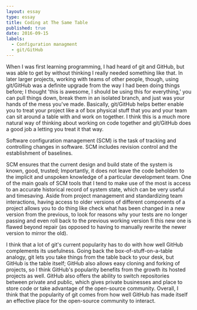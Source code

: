 ```yaml
---
layout: essay
type: essay
title: Coding at The Same Table
published: true
date: 2016-09-15
labels:
  - Configuration managment
  - git/GitHub
---
```


When I was first learning programming, I had heard of git and GitHub, but was able to get by without thinking I really needed something like that. In later larger projects, working with teams of other people, though, using git/GitHub was a definite upgrade from the way I had been doing things before; I thought 'this is awesome, I should be using this for everything,' you can pull things down, break them in an isolated branch, and just was your hands of the mess you've made. Basically, git/GitHub helps better enable you to treat your project like a of box physical stuff that you and your team can sit around a table with and work on together. I think this is a much more natural way of thinking about working on code together and git/GitHub does a good job a letting you treat it that way.

Software configuration management (SCM) is the task of tracking and controlling changes in software. SCM includes revision control and the establishment of baselines.

SCM ensures that the current design and build state of the system is known, good, trusted; Importantly, it does not leave the code beholden to the implicit and unspoken knowledge of a particular development team. One of the main goals of SCM tools that I tend to make use of the most is  access to an accurate historical record of system state, which can be very useful and timesaving. Aside from project management and standardizing team interactions, having access to older versions of different components of a project allows you to do thing like check what has been changed in a new version from the previous, to look for reasons why your tests are no longer passing and even roll back to the previous working version fi this new one is flawed beyond repair (as opposed to having to manually rewrite the newer version to mirror the old).

I think that a lot of git's current popularity has to do with how well GitHub complements its usefulness. Going back the box-of-stuff-on-a-table analogy, git lets you take things from the table back to your desk, but GitHub is the table itself; GitHub also allows easy cloning and forking of projects, so I think GitHub's popularity benefits from the growth its hosted projects as well. GitHub also offers the ability to switch repositories between private and public, which gives private businesses and place to store code or take advantage of the open-source community. Overall, I think that the popularity of git comes from how well GitHub has made itself an effective place for the open-source community to interact.

   




